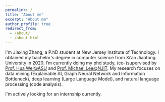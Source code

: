 ```yaml
---
permalink: /
title: "About me"
excerpt: "About me"
author_profile: true
redirect_from: 
  - /about/
  - /about.html
---
```


I'm Jiaxing Zhang, a P.hD student at New Jersey Institute of Technology. 
I obtained my bachelor's degree in computer science from Xi’an Jiaotong University in 2020. 
I’m currently doing my phd study, (co-)supervised by [Prof. Hua Wei@ASU](https://www.public.asu.edu/~hwei27/) and [Prof. Michael Lee@NJIT](https://people.njit.edu/profile/mjlee). 
My research focuses on data mining (Explainable AI, Graph Neural Network and Information Bottleneck), deep learning (Large Language Model), and natural language processing (code analysis).

I'm actively looking for an internship currently.